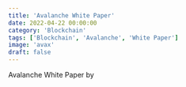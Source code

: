 ```yaml
---
title: 'Avalanche White Paper'
date: 2022-04-22 00:00:00
category: 'Blockchain'
tags: ['Blockchain', 'Avalanche', 'White Paper']
image: 'avax'
draft: false
---
```


Avalanche White Paper by
